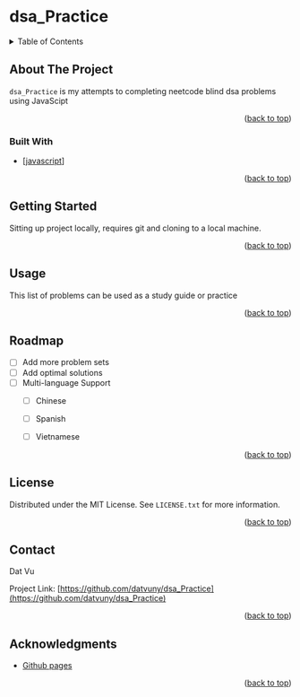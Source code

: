 # dsa_Practice



<!-- TABLE OF CONTENTS -->
<details>
  <summary>Table of Contents</summary>
  <ol>
    <li>
      <a href="#about-the-project">About The Project</a>
      <ul>
        <li><a href="#built-with">Built With</a></li>
      </ul>
    </li>
    <li>
      <a href="#getting-started">Getting Started</a>
      <ul>
<!--         <li><a href="#prerequisites">Prerequisites</a></li>
        <li><a href="#installation">Installation</a></li> -->
      </ul>
    </li>
    <li><a href="#usage">Usage</a></li>
    <li><a href="#roadmap">Roadmap</a></li>
<!--     <li><a href="#contributing">Contributing</a></li> -->
    <li><a href="#license">License</a></li>
    <li><a href="#contact">Contact</a></li>
  </ol>
</details>



<!-- ABOUT THE PROJECT -->
## About The Project

`dsa_Practice` is my attempts to completing neetcode blind dsa problems using JavaScipt

<p align="right">(<a href="#readme-top">back to top</a>)</p>



### Built With

* [[javascript]]


<p align="right">(<a href="#readme-top">back to top</a>)</p>



<!-- GETTING STARTED -->
## Getting Started

Sitting up project locally, requires git and cloning to a local machine. 



<p align="right">(<a href="#readme-top">back to top</a>)</p>



<!-- USAGE EXAMPLES -->
## Usage

This list of problems can be used as a study guide or practice 


<p align="right">(<a href="#readme-top">back to top</a>)</p>



<!-- ROADMAP -->
## Roadmap

- [ ] Add more problem sets
- [ ] Add optimal solutions
- [ ] Multi-language Support
    - [ ] Chinese
    - [ ] Spanish
    - [ ] Vietnamese


<p align="right">(<a href="#readme-top">back to top</a>)</p>



<!-- CONTRIBUTING -->
<!-- ## Contributing

Contributions are what make the open source community such an amazing place to learn, inspire, and create. Any contributions you make are **greatly appreciated**.

If you have a suggestion that would make this better, please fork the repo and create a pull request. You can also simply open an issue with the tag "enhancement".
Don't forget to give the project a star! Thanks again!


<p align="right">(<a href="#readme-top">back to top</a>)</p> -->



<!-- LICENSE -->
## License

Distributed under the MIT License. See `LICENSE.txt` for more information.

<p align="right">(<a href="#readme-top">back to top</a>)</p>



<!-- CONTACT -->
## Contact

Dat Vu 
<!-- - [@twitter_handle](https://twitter.com/twitter_handle)  -->

Project Link: [https://github.com/datvuny/dsa_Practice](https://github.com/datvuny/dsa_Practice)

<p align="right">(<a href="#readme-top">back to top</a>)</p>



<!-- ACKNOWLEDGMENTS -->
## Acknowledgments

* [Github pages](https://pages.github.com/)


<p align="right">(<a href="#readme-top">back to top</a>)</p>



<!-- MARKDOWN LINKS & IMAGES -->
<!-- https://www.markdownguide.org/basic-syntax/#reference-style-links -->
[javascript]: https://developer.mozilla.org/en-US/docs/Web/JavaScript


